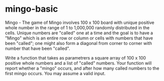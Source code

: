 # mingo-basic

Mingo - The game of Mingo involves 100 x 100 board with unique positive whole number in the range of 1 to 1,000,000 randomly distributed in the cells. Unique numbers are "called" one at a time and the goal is to have a "Mingo" which is an entire row or column or cells with numbers that have been "called"; one might also form a diagonal from corner to corner with number that have been "called".

Write a function that takes as parametrers a square array of 100 x 100 positive whole numbers and a list of "called" numbers. Your function will report whether a "mingo" occurs, and after how many called numbers to the first mingo occurs. You may assume a valid input.